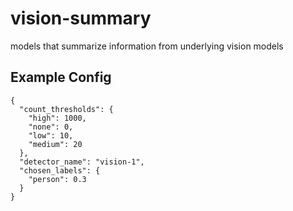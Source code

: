 # vision-summary
models that summarize information from underlying vision models 

## Example Config

```
{
  "count_thresholds": {
    "high": 1000,
    "none": 0,
    "low": 10,
    "medium": 20
  },
  "detector_name": "vision-1",
  "chosen_labels": {
    "person": 0.3
  }
}
```
